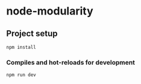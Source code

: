 # node-modularity

## Project setup

```
npm install
```

### Compiles and hot-reloads for development

```
npm run dev
```
